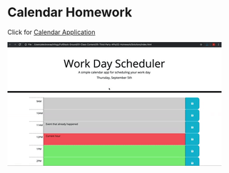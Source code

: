 # Calendar Homework

Click for [Calendar Application](https://khamari13.github.io/calendarHw/)

![Calendar gif provided by UNCC Coding Bootcamp](https://github.com/Khamari13/calendarHw/blob/master/assets/01-Class-Content_05-Third-Party-APIs_02-Homework_Assets_05-third-party-apis-homework-demo.gif?raw=true)
